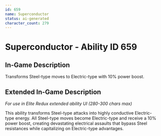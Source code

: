 ```yaml
---
id: 659
name: Superconductor
status: ai-generated
character_count: 279
---
```


# Superconductor - Ability ID 659

## In-Game Description
Transforms Steel-type moves to Electric-type with 10% power boost.

## Extended In-Game Description
*For use in Elite Redux extended ability UI (280-300 chars max)*

This ability transforms Steel-type attacks into highly conductive Electric-type energy. All Steel-type moves become Electric-type and receive a 10% power boost, creating devastating electrical assaults that bypass Steel resistances while capitalizing on Electric-type advantages.